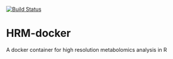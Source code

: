 [![Build Status](https://travis-ci.org/jasenfinch/HRM-docker.svg?branch=master)](https://travis-ci.org/jasenfinch/HRM-docker)

# HRM-docker
A docker container for high resolution metabolomics analysis in R
